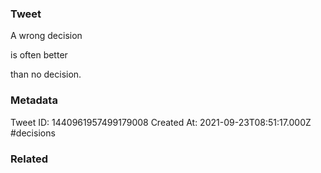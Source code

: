 ### Tweet
A wrong decision

is often better 

than no decision.

### Metadata
Tweet ID: 1440961957499179008
Created At: 2021-09-23T08:51:17.000Z
#decisions

### Related

